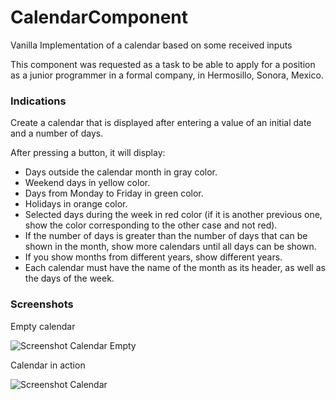 # CalendarComponent
Vanilla Implementation of a calendar based on some received inputs

This component was requested as a task to be able to apply for a position as a junior programmer in a formal company, in Hermosillo, Sonora, Mexico.

### Indications

Create a calendar that is displayed after entering a value of an initial date and a number of days.


After pressing a button, it will display:

- Days outside the calendar month in gray color.
- Weekend days in yellow color.
- Days from Monday to Friday in green color.
- Holidays in orange color.
- Selected days during the week in red color (if it is another previous one, show the color corresponding to the other case and not red).
- If the number of days is greater than the number of days that can be shown in the month, show more calendars until all days can be shown.
- If you show months from different years, show different years.
- Each calendar must have the name of the month as its header, as well as the days of the week.

### Screenshots

Empty calendar

![Screenshot Calendar Empty](https://github.com/albertofelixrosas/CalendarComponent/assets/68359201/8aadea59-e5dd-43cd-bdcd-aaaad661faef)

Calendar in action

![Screenshot Calendar](https://github.com/albertofelixrosas/CalendarComponent/assets/68359201/5585dfae-844d-499a-bb6f-8a18a899ed61)
